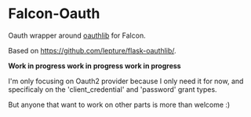 # Falcon-Oauth

Oauth wrapper around [oauthlib](https://github.com/idan/oauthlib/) for Falcon.

Based on https://github.com/lepture/flask-oauthlib/.

**Work in progress work in progress work in progress**

I'm only focusing on Oauth2 provider because I only need it for now,
and specificaly on the 'client_credential' and 'password' grant types.

But anyone that want to work on other parts is more than welcome :)
